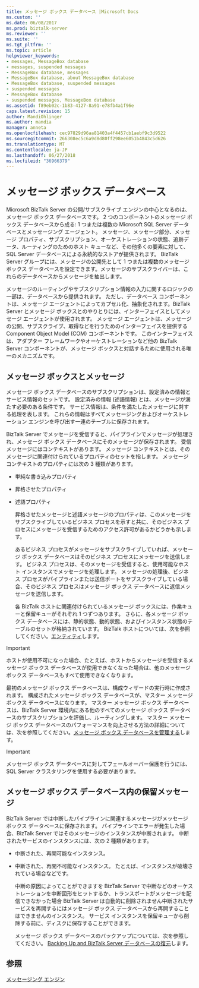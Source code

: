 ```yaml
---
title: メッセージ ボックス データベース |Microsoft Docs
ms.custom: ''
ms.date: 06/08/2017
ms.prod: biztalk-server
ms.reviewer: ''
ms.suite: ''
ms.tgt_pltfrm: ''
ms.topic: article
helpviewer_keywords:
- messages, MessageBox database
- messages, suspended messages
- MessageBox database, messages
- MessageBox database, about MessageBox database
- MessageBox database, suspended messages
- suspended messages
- MessageBox database
- suspended messages, MessageBox database
ms.assetid: f89eb02c-1b83-4127-8a91-e78fb4a1f96e
caps.latest.revision: 15
author: MandiOhlinger
ms.author: mandia
manager: anneta
ms.openlocfilehash: cec97829d96aa81403a4f4457cb1aebf9c3d9522
ms.sourcegitcommit: 266308ec5c6a9d8d80ff298ee6051b4843c5d626
ms.translationtype: MT
ms.contentlocale: ja-JP
ms.lasthandoff: 06/27/2018
ms.locfileid: "36966379"
---
```

# <a name="the-messagebox-database"></a>メッセージ ボックス データベース
Microsoft BizTalk Server の公開/サブスクライブ エンジンの中心となるのは、メッセージ ボックス データベースです。 2 つのコンポーネントのメッセージ ボックス データベースから成る: 1 つまたは複数の Microsoft SQL Server データベースとメッセージング エージェント。 メッセージ、メッセージ部分、メッセージ プロパティ、サブスクリプション、オーケストレーションの状態、追跡データ、ルーティングのためのホスト キューなど、その他多くの要素に対して、SQL Server データベースによる永続的なストアが提供されます。 BizTalk Server グループには、メッセージの公開先として 1 つまたは複数のメッセージ ボックス データベースを設定できます。メッセージのサブスクライバーは、これらのデータベースからメッセージを抽出します。  
  
 メッセージのルーティングやサブスクリプション情報の入力に関するロジックの一部は、データベースから提供されます。 ただし、データベース コンポーネントは、メッセージ エージェントによってカプセル化、抽象化されます。BizTalk Server とメッセージ ボックスとのやりとりには、インターフェイスとしてメッセージ エージェントが使用されます。 メッセージ エージェントは、メッセージの公開、サブスクライブ、取得などを行うためのインターフェイスを提供する Component Object Model (COM) コンポーネントです。 このインターフェイスは、アダプター フレームワークやオーケストレーションなど他の BizTalk Server コンポーネントが、メッセージ ボックスと対話するために使用される唯一のメカニズムです。  
  
## <a name="the-messagebox-and-the-message"></a>メッセージ ボックスとメッセージ  
 メッセージ ボックス データベースのサブスクリプションは、設定済みの情報とサービス情報のセットです。 設定済みの情報 (述語情報) とは、メッセージが満たす必要のある条件です。 サービス情報は、条件を満たしたメッセージに対する処理を表します。 これらの情報はすべてメッセージングおよびオーケストレーション エンジンを呼び出す一連のテーブルに保存されます。  
  
 BizTalk Server でメッセージを受信すると、パイプラインでメッセージが処理され、メッセージ ボックス データベースにそのメッセージが保存されます。 受信メッセージにはコンテキストがあります。 メッセージ コンテキストとは、そのメッセージに関連付けられているプロパティのセットを指します。 メッセージ コンテキストのプロパティには次の 3 種類があります。  
  
- 単純な書き込みプロパティ  
  
- 昇格させたプロパティ  
  
- 述語プロパティ  
  
  昇格させたメッセージと述語メッセージのプロパティは、このメッセージをサブスクライブしているビジネス プロセスを示すと共に、そのビジネス プロセスにメッセージを受信するためのアクセス許可があるかどうかも示します。  
  
  あるビジネス プロセスがメッセージをサブスクライブしていれば、メッセージ ボックス データベースはそのビジネス プロセスにメッセージを送信します。 ビジネス プロセスは、そのメッセージを受信すると、使用可能なホスト インスタンスでメッセージを処理します。 メッセージの処理後、ビジネス プロセスがパイプラインまたは送信ポートをサブスクライブしている場合、そのビジネス プロセスはメッセージ ボックス データベースに返信メッセージを送信します。  
  
  各 BizTalk ホストに関連付けられているメッセージ ボックスには、作業キューと保留キューがそれぞれ 1 つずつあります。 さらに、各メッセージ ボックス データベースには、静的状態、動的状態、およびインスタンス状態のテーブルのセットが格納されています。 BizTalk ホストについては、次を参照してください。[エンティティ](../core/entities.md)します。  
  
> [!IMPORTANT]
>  ホストが使用不可になった場合、たとえば、ホストからメッセージを受信するメッセージ ボックス データベースが使用できなくなった場合は、他のメッセージ ボックス データベースもすべて使用できなくなります。  
  
 最初のメッセージ ボックス データベースは、構成ウィザードの実行時に作成されます。 構成されたメッセージ ボックス データベースが、マスター メッセージ ボックス データベースになります。 マスター メッセージ ボックス データベースは、BizTalk Server 環境内にある他のすべてのメッセージ ボックス データベースのサブスクリプションを評価し、ルーティングします。 マスター メッセージ ボックス データベースのパフォーマンスを向上させる方法の詳細については、次を参照してください。[メッセージ ボックス データベースを管理する](../core/managing-messagebox-databases.md)します。  
  
> [!IMPORTANT]
>  メッセージ ボックス データベースに対してフェールオーバー保護を行うには、SQL Server クラスタリングを使用する必要があります。  
  
## <a name="suspended-messages-in-the-messagebox-database"></a>メッセージ ボックス データベース内の保留メッセージ  
 BizTalk Server では中断したパイプラインに関連するメッセージがメッセージ ボックス データベースに保存されます。 パイプラインでエラーが発生した場合、BizTalk Server ではそのメッセージのインスタンスが中断されます。 中断されたサービスのインスタンスには、次の 2 種類があります。  
  
- 中断された、再開可能なインスタンス。  
  
- 中断された、再開不可能なインスタンス。 たとえば、インスタンスが破壊されている場合などです。  
  
  中断の原因によってことができますを BizTalk Server で中断などのオーケストレーションを中断図形をヒットするか、トランスポートがメッセージを配信できなかった場合 BizTalk Server は自動的に削除されません中断されたサービスを再開するにはメッセージ ボックス データベースから再開することはできませんのインスタンス。 サービス インスタンスを保留キューから削除する前に、ディスクに保存することができます。  
  
  メッセージ ボックス データベースのバックアップについては、次を参照してください。 [Backing Up and BizTalk Server データベースの復元](../core/backing-up-and-restoring-biztalk-server.md)します。  
  
## <a name="see-also"></a>参照  
 [メッセージング エンジン](../core/the-messaging-engine.md)